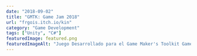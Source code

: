 ```yaml
---
date: "2018-09-02"
title: "GMTK: Game Jam 2018"
url: "frgois.itch.io/kin"
category: "Game Development"
tags: ["Unity", "C#"]
featuredImage: featured.png
featuredImageAlt: "Juego Desarrollado para el Game Maker's Toolkit Game Jam del 2018"
---
```

